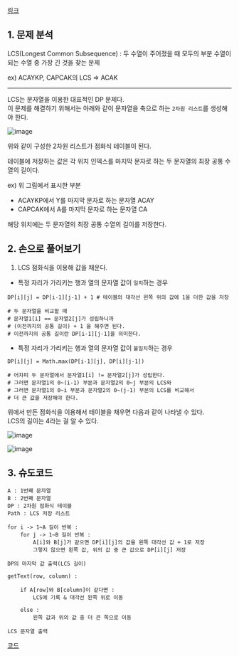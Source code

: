 [링크](https://www.acmicpc.net/problem/9252)

## 1. 문제 분석

LCS(Longest Common Subsequence) : 두 수열이 주어졌을 때 모두의 부분 수열이 되는 수열 중 가장 긴 것을 찾는 문제 

ex) ACAYKP, CAPCAK의 LCS => ACAK 

--- 

LCS는 문자열을 이용한 대표적인 DP 문제다.  
이 문제를 해결하기 위해서는 아래와 같이 문자열을 축으로 하는 `2차원 리스트`를 생성해야 한다.

![image](../../image/day27/90번_001.png)

위와 같이 구성한 2차원 리스트가 점화식 테이블이 된다. 

테이블에 저장하는 값은 각 위치 인덱스를 마지막 문자로 하는 두 문자열의 최장 공통 수열의 길이다. 

ex) 위 그림에서 표시한 부분 
- ACAYKP에서 Y를 마지막 문자로 하는 문자열 ACAY
- CAPCAK에서 A를 마지막 문자로 하는 문자열 CA

해당 위치에는 두 문자열의 최장 공통 수열의 길이를 저장한다.

## 2. 손으로 풀어보기 

1. LCS 점화식을 이용해 값을 채운다. 

- 특정 자리가 가리키는 행과 열의 문자열 값이 `일치`하는 경우 
```
DP[i][j] = DP[i-1][j-1] + 1 # 테이블의 대각선 왼쪽 위의 값에 1을 더한 값을 저장

# 두 문자열을 비교할 때
# 문자열1[i] == 문자열2[j]가 성립하니까 
# (이전까지의 공통 길이) + 1 을 해주면 된다.
# 이전까지의 공통 길이란 DP[i-1][j-1]을 의미한다.
```

- 특정 자리가 가리키는 행과 열의 문자열 값이 `불일치`하는 경우 

```
DP[i][j] = Math.max(DP[i-1][j], DP[i][j-1]) 

# 어차피 두 문자열에서 문자열1[i] != 문자열2[j]가 성립한다.
# 그러면 문자열1의 0~(i-1) 부분과 문자열2의 0~j 부분의 LCS와 
# 그러면 문자열1의 0~i 부분과 문자열2의 0~(j-1) 부분의 LCS를 비교해서 
# 더 큰 값을 저장해야 한다.
```

위에서 만든 점화식을 이용해서 테이블을 채우면 다음과 같이 나타낼 수 있다.  
LCS의 길이는 4라는 걸 알 수 있다.

![image](../../image/day27/90번_002.png)

![image](../../image/day27/90번_003.png)

## 3. 슈도코드 

``` 
A : 1번째 문자열 
B : 2번째 문자열 
DP : 2차원 점화식 테이블 
Path : LCS 저장 리스트

for i -> 1~A 길이 반복 : 
    for j -> 1~B 길이 반복 : 
        A[i]와 B[j]가 같으면 DP[i][j]의 값을 왼쪽 대각선 값 + 1로 저장
        그렇지 않으면 왼쪽 값, 위의 값 중 큰 값으로 DP[i][j] 저장 

DP의 마지막 값 출력(LCS 길이)

getText(row, column) : 

    if A[row]와 B[column]이 같다면 : 
        LCS에 기록 & 대각선 왼쪽 위로 이동

    else : 
        왼쪽 값과 위의 값 중 더 큰 쪽으로 이동

LCS 문자열 출력
```

[코드](../../code/day27/90_최장공통부분수열찾기.py) 